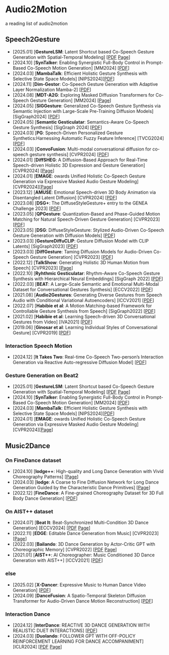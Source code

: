 # Audio2Motion
a reading list of audio2motion  
## Speech2Gesture
* [2025.01] [**GestureLSM**: Latent Shortcut based Co-Speech Gesture Generation with Spatial-Temporal Modeling] [[PDF](https://arxiv.org/pdf/2501.18898v1) [Page](https://andypinxinliu.github.io/GestureLSM)]
* [2024.10] [**SynTalker**: Enabling Synergistic Full-Body Control in Prompt-Based Co-Speech Motion Generation] [MM2024] [[PDF](https://arxiv.org/pdf/2410.00464v1)]
* [2024.03] [**MambaTalk**: Efficient Holistic Gesture Synthesis with Selective State Space Models] [NIPS2024][[PDF](https://arxiv.org/pdf/2403.09471v5)] 
* [2024.11] [**Dim-Gestor**: Co-Speech Gesture Generation with Adaptive Layer Normalization Mamba-2] [[PDF](https://arxiv.org/pdf/2411.16729)]
* [2024.08] [**MDT-A2G**: Exploring Masked Diffusion Transformers for Co-Speech Gesture Generation] [MM2024] [[Page](https://xiaofenmao.github.io/web-project/MDT-A2G/)]
* [2024.05] [**SIGGesture**: Generalized Co-Speech Gesture Synthesis via Semantic Injection with Large-Scale Pre-Training Diffusion Models] [SigGraph2024] [[PDF](https://arxiv.org/pdf/2405.13336)]
* [2024.05] [**Semantic Gesticulatar**: Semantics-Aware Co-Speech Gesture Synthesis] [SigGraph 2024] [[PDF](https://arxiv.org/pdf/2405.09814)]
* [2024.03] [**PG**: Speech-Driven Personalized Gesture Synthetics:Harnessing Automatic Fuzzy Feature Inference] [TVCG2024] [[PDF](https://arxiv.org/pdf/2403.10805)]
* [2024.03] [**ConvoFusion**: Multi-modal conversational diffusion for co-speech gesture synthesis] [CVPR2024] [[PDF](https://arxiv.org/pdf/2403.17936)]
* [2024.01] [**DiffSHEG**: A Diffusion-Based Approach for Real-Time Speech-driven Holistic 3D Expression and Gesture Generation] [CVPR2024] [[Page](https://jeremycjm.github.io/proj/DiffSHEG/)]
* [2024.01] [**EMAGE**: owards Unified Holistic Co-Speech Gesture Generation via Expressive Masked Audio Gesture Modeling] [CVPR2024][[Page](https://pantomatrix.github.io/EMAGE/)]
* [2023.12] [**AMUSE**: Emotional Speech-driven 3D Body Animation via Disentangled Latent Diffusion] [CVPR2024] [[PDF](https://arxiv.org/pdf/2312.04466)]
* [2023.08] [**DSG+**: The DiffuseStyleGesture+ entry to the GENEA Challenge 2023] [[PDF](https://arxiv.org/pdf/2308.13879)]
* [2023.05] [**QPGesture**: Quantization-Based and Phase-Guided Motion Matching for Natural Speech-Driven Gesture Generation] [CVPR2023] [[PDF](https://arxiv.org/pdf/2305.11094)]
* [2023.05] [**DSG**: DiffuseStyleGesture: Stylized Audio-Driven Co-Speech Gesture Generation with Diffusion Models] [[PDF](https://arxiv.org/pdf/2305.04919)]
* [2023.03] [**GestureDiffuCLIP**: Gesture Diffusion Model with CLIP Latents] [SigGraph2023] [[PDF](https://arxiv.org/pdf/2303.14613)]
* [2023.03] [**DiffGesture**: Taming Diffusion Models for Audio-Driven Co-Speech Gesture Generation] [CVPR2023] [[PDF](https://arxiv.org/pdf/2303.09119)]
* [2022.12] [**TalkShow**: Generating Holistic 3D Human Motion from Speech] [CVPR2023] [[Page](https://talkshow.is.tue.mpg.de/)]
* [2022.10] [**Ryhthmic Gesticulatar**: Rhythm-Aware Co-Speech Gesture Synthesis with Hierarchical Neural Embeddings] [SigGraph 2022] [[PDF](https://arxiv.org/pdf/2210.01448)]
* [2022.03] [**BEAT**: A Large-Scale Semantic and Emotional Multi-Modal Dataset for Conversational Gestures Synthesis] [ECCV2022] [[PDF](https://arxiv.org/pdf/2203.05297)]
* [2021.08] [**Audio2Gestures**: Generating Diverse Gestures from Speech Audio with Conditional Variational Autoencoders] [ICCV2021] [[PDF](https://arxiv.org/pdf/2108.06720)]
* [2022.07] [**Habibie et al**: A Motion Matching-based Framework for Controllable Gesture Synthesis from Speech] [SigGraph2022] [[PDF](https://vcai.mpi-inf.mpg.de/projects/SpeechGestureMatching/data/paper.pdf)]
* [2021.02] [**Habibie et al**: Learning Speech-driven 3D Conversational Gestures from Video] [IVA2021] [[PDF](https://arxiv.org/pdf/2102.06837)]
* [2019.06] [**Ginosar et al**: Learning Individual Styles of Conversational Gesture] [CVPR2019] [[PDF](https://arxiv.org/pdf/1906.04160)]
### Interaction Speech Motion
* [2024.12] [**It Takes Two**: Real-time Co-Speech Two-person’s Interaction Generation via Reactive Auto-regressive Diffusion Model] [[PDF](https://arxiv.org/pdf/2412.02419)]
### Gesture Generation on Beat2
* [2025.01] [**GestureLSM**: Latent Shortcut based Co-Speech Gesture Generation with Spatial-Temporal Modeling] [[PDF](https://arxiv.org/pdf/2501.18898v1) [Page](https://andypinxinliu.github.io/GestureLSM)]
* [2024.10] [**SynTalker**: Enabling Synergistic Full-Body Control in Prompt-Based Co-Speech Motion Generation] [MM2024] [[PDF](https://arxiv.org/pdf/2410.00464v1)]
* [2024.03] [**MambaTalk**: Efficient Holistic Gesture Synthesis with Selective State Space Models] [NIPS2024][[PDF](https://arxiv.org/pdf/2403.09471v5)]
* [2024.01] [**EMAGE**: owards Unified Holistic Co-Speech Gesture Generation via Expressive Masked Audio Gesture Modeling] [CVPR2024][[Page](https://pantomatrix.github.io/EMAGE/)]

## Music2Dance
### On FineDance dataset
* [2024.10] [**lodge++**: High-quality and Long Dance Generation with Vivid Choreography Patterns] [[Page](https://li-ronghui.github.io/lodgepp)]
* [2024.03] [**lodge**: A Coarse to Fine Diffusion Network for Long Dance Generation Guided by the Characteristic Dance Primitives] [[Page](https://li-ronghui.github.io/lodge)]
* [2022.12] [**FineDance**: A Fine-grained Choreography Dataset for 3D Full Body Dance Generation] [[PDF](https://arxiv.org/pdf/2212.03741)]
### On AIST++ dataset
* [2024.07] [**Beat It**: Beat-Synchronized Multi-Condition 3D Dance Generation] [ECCV2024] [[PDF](https://arxiv.org/pdf/2407.07554) [Page](https://zikaihuangscut.github.io/Beat-It/)]
* [2022.11] [**EDGE**: Editable Dance Generation from Music] [CVPR2023] [[Page](https://edge-dance.github.io/)]
* [2022.03] [**Bailando**: 3D Dance Generation by Actor-Critic GPT with Choreographic Memory] [CVPR2022] [[PDF](https://arxiv.org/pdf/2203.13055) [Page](https://www.mmlab-ntu.com/project/bailando/index.html)]
* [2021.01] [**AIST++**: AI Choreographer: Music Conditioned 3D Dance Generation with AIST++] [ICCV2021] [[PDF](https://arxiv.org/pdf/2101.08779)]
### else
* [2025.02] [**X-Dancer**: Expressive Music to Human Dance Video Generation] [[PDF](https://arxiv.org/pdf/2502.17414)]
* [2024.09] [**DanceFusion**: A Spatio-Temporal Skeleton Diffusion Transformer for Audio-Driven Dance Motion Reconstruction] [[PDF](https://arxiv.org/pdf/2411.04646)]
### Interaction Dance
* [2024.12] [**InterDance**: REACTIVE 3D DANCE GENERATION WITH REALISTIC DUET INTERACTIONS] [[PDF](https://arxiv.org/pdf/2412.16982)]
* [2024.03] [**Duolando**: FOLLOWER GPT WITH OFF-POLICY REINFORCEMENT LEARNING FOR DANCE ACCOMPANIMENT] [ICLR2024] [[PDF](https://arxiv.org/pdf/2403.18811) [Page](https://lisiyao21.github.io/projects/Duolando/)]

